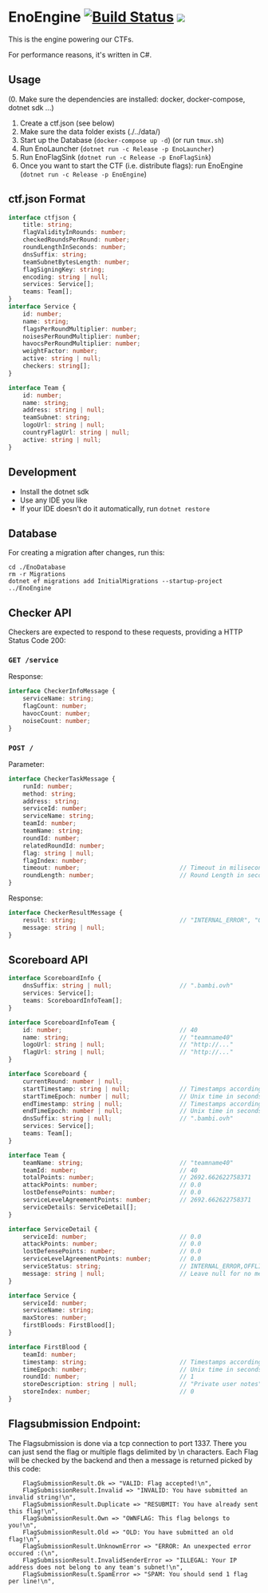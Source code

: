 # EnoEngine [![Build Status](https://dev.azure.com/ENOFLAG/ENOWARS/_apis/build/status/enowars.EnoEngine?branchName=master)](https://dev.azure.com/ENOFLAG/ENOWARS/_build) ![](https://tokei.rs/b1/github/enowars/EnoEngine)

This is the engine powering our CTFs.

For performance reasons, it's written in C#.

## Usage
(0. Make sure the dependencies are installed: docker, docker-compose, dotnet sdk ...)
1. Create a ctf.json (see below)
2. Make sure the data folder exists (./../data/)
3. Start up the Database (`docker-compose up -d`) (or run `tmux.sh`)
4. Run EnoLauncher (`dotnet run -c Release -p EnoLauncher`)
5. Run EnoFlagSink (`dotnet run -c Release -p EnoFlagSink`)
6. Once you want to start the CTF (i.e. distribute flags): run EnoEngine (`dotnet run -c Release -p EnoEngine`)

## ctf.json Format
```ts
interface ctfjson {
    title: string;
    flagValidityInRounds: number;
    checkedRoundsPerRound: number;
    roundLengthInSeconds: number;
    dnsSuffix: string;
    teamSubnetBytesLength: number;
    flagSigningKey: string;
    encoding: string | null;
    services: Service[];
    teams: Team[];
}
interface Service {
    id: number;
    name: string;
    flagsPerRoundMultiplier: number;
    noisesPerRoundMultiplier: number;
    havocsPerRoundMultiplier: number;
    weightFactor: number;
    active: string | null;
    checkers: string[];
}

interface Team {
    id: number;
    name: string;
    address: string | null;
    teamSubnet: string;
    logoUrl: string | null;
    countryFlagUrl: string | null;
    active: string | null;
}
```

## Development
- Install the dotnet sdk
- Use any IDE you like
- If your IDE doesn't do it automatically, run `dotnet restore`

## Database
For creating a migration after changes, run this:
```
cd ./EnoDatabase
rm -r Migrations
dotnet ef migrations add InitialMigrations --startup-project ../EnoEngine
```

## Checker API
Checkers are expected to respond to these requests, providing a HTTP Status Code 200:

### `GET /service`
Response:
```ts
interface CheckerInfoMessage {
    serviceName: string;
    flagCount: number;
    havocCount: number;
    noiseCount: number;
}
```

### `POST /`
Parameter:
```ts
interface CheckerTaskMessage {
    runId: number;
    method: string;
    address: string;
    serviceId: number;
    serviceName: string;
    teamId: number;
    teamName: string;
    roundId: number;
    relatedRoundId: number;
    flag: string | null;
    flagIndex: number;
    timeout: number;                            // Timeout in miliseconds
    roundLength: number;                        // Round Length in seconds
}
```
Response:
```ts
interface CheckerResultMessage {
    result: string;                             // "INTERNAL_ERROR", "OK", MUMBLE", or "OFFLINE"
    message: string | null;
}
```

## Scoreboard API
```ts
interface ScoreboardInfo {
    dnsSuffix: string | null;                   // ".bambi.ovh"
    services: Service[];
    teams: ScoreboardInfoTeam[];
}

interface ScoreboardInfoTeam {
    id: number;                                 // 40
    name: string;                               // "teamname40"
    logoUrl: string | null;                     // "http://..."
    flagUrl: string | null;                     // "http://..."
}

interface Scoreboard {
    currentRound: number | null;
    startTimestamp: string | null;              // Timestamps according ISO-86-01 ("yyyy-MM-ddTHH:mm:ss.fffZ")
    startTimeEpoch: number | null;              // Unix time in seconds
    endTimestamp: string | null;                // Timestamps according ISO-86-01 ("yyyy-MM-ddTHH:mm:ss.fffZ")
    endTimeEpoch: number | null;                // Unix time in seconds
    dnsSuffix: string | null;                   // ".bambi.ovh"
    services: Service[];
    teams: Team[];
}

interface Team {
    teamName: string;                           // "teamname40"
    teamId: number;                             // 40
    totalPoints: number;                        // 2692.662622758371
    attackPoints: number;                       // 0.0
    lostDefensePoints: number;                  // 0.0
    serviceLevelAgreementPoints: number;        // 2692.662622758371
    serviceDetails: ServiceDetail[];
}

interface ServiceDetail {
    serviceId: number;                          // 0.0
    attackPoints: number;                       // 0.0
    lostDefensePoints: number;                  // 0.0
    serviceLevelAgreementPoints: number;        // 0.0
    serviceStatus: string;                      // INTERNAL_ERROR,OFFLINE,MUMBLE,RECOVERING,OK,INACTIVE
    message: string | null;                     // Leave null for no message, otherwise the message is displayed
}

interface Service {
    serviceId: number;
    serviceName: string;
    maxStores: number;
    firstBloods: FirstBlood[];
}

interface FirstBlood {
    teamId: number;
    timestamp: string;                          // Timestamps according ISO-86-01 ("yyyy-MM-ddTHH:mm:ss.fffZ")
    timeEpoch: number;                          // Unix time in seconds
    roundId: number;                            // 1
    storeDescription: string | null;            // "Private user notes"
    storeIndex: number;                         // 0
}
```
## Flagsubmission Endpoint:
The Flagsubmission is done via a tcp connection to port 1337. There you can just send the flag or multiple flags delimited by \n characters. Each Flag will be checked by the backend and then a message is returned picked by this code:
```
    FlagSubmissionResult.Ok => "VALID: Flag accepted!\n",
    FlagSubmissionResult.Invalid => "INVALID: You have submitted an invalid string!\n",
    FlagSubmissionResult.Duplicate => "RESUBMIT: You have already sent this flag!\n",
    FlagSubmissionResult.Own => "OWNFLAG: This flag belongs to you!\n",
    FlagSubmissionResult.Old => "OLD: You have submitted an old flag!\n",
    FlagSubmissionResult.UnknownError => "ERROR: An unexpected error occured :(\n",
    FlagSubmissionResult.InvalidSenderError => "ILLEGAL: Your IP address does not belong to any team's subnet!\n",
    FlagSubmissionResult.SpamError => "SPAM: You should send 1 flag per line!\n",
```
